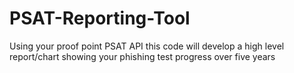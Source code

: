 # PSAT-Reporting-Tool
Using your proof point PSAT API this code will develop a high level report/chart showing your phishing test progress over five years
